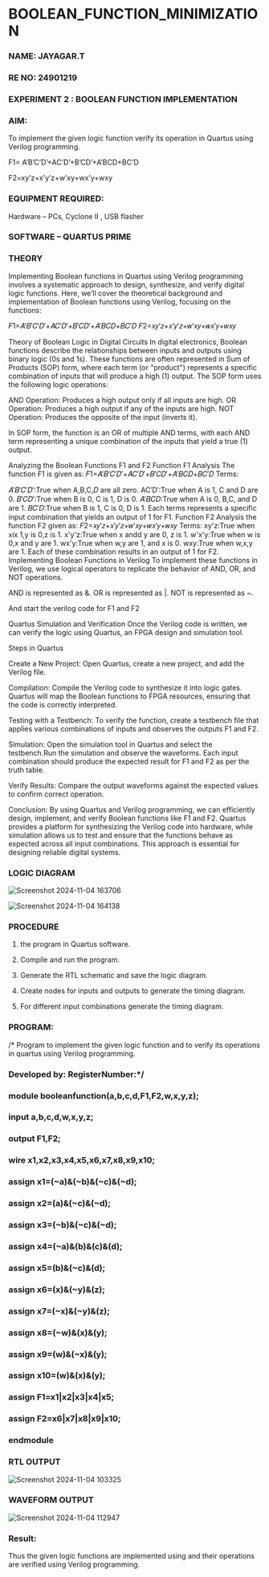 # BOOLEAN_FUNCTION_MINIMIZATION
### NAME: JAYAGAR.T
### RE NO: 24901219
### EXPERIMENT 2 : BOOLEAN FUNCTION IMPLEMENTATION

### AIM:

To implement the given logic function verify its operation in Quartus using Verilog programming.

F1= A’B’C’D’+AC’D’+B’CD’+A’BCD+BC’D 

F2=xy’z+x’y’z+w’xy+wx’y+wxy

### EQUIPMENT REQUIRED:

Hardware – PCs, Cyclone II , USB flasher

### SOFTWARE – QUARTUS PRIME

### THEORY
Implementing Boolean functions in Quartus using Verilog programming involves a systematic approach to design, synthesize, and verify digital logic functions. Here, we’ll cover the theoretical background and implementation of Boolean functions using Verilog, focusing on the functions:

𝐹1=𝐴′𝐵′𝐶′𝐷′+𝐴𝐶′𝐷′+𝐵′𝐶𝐷′+𝐴′𝐵𝐶𝐷+𝐵𝐶′𝐷 𝐹2=𝑥𝑦′𝑧+𝑥′𝑦′𝑧+𝑤′𝑥𝑦+𝑤𝑥′𝑦+𝑤𝑥𝑦

Theory of Boolean Logic in Digital Circuits In digital electronics, Boolean functions describe the relationships between inputs and outputs using binary logic (0s and 1s). These functions are often represented in Sum of Products (SOP) form, where each term (or "product") represents a specific combination of inputs that will produce a high (1) output. The SOP form uses the following logic operations:

AND Operation: Produces a high output only if all inputs are high. OR Operation: Produces a high output if any of the inputs are high. NOT Operation: Produces the opposite of the input (inverts it).

In SOP form, the function is an OR of multiple AND terms, with each AND term representing a unique combination of the inputs that yield a true (1) output.

Analyzing the Boolean Functions F1 and F2 Function F1 Analysis The function F1 is given as: 𝐹1=𝐴′𝐵′𝐶′𝐷′+𝐴𝐶′𝐷′+𝐵′𝐶𝐷′+𝐴′𝐵𝐶𝐷+𝐵𝐶′𝐷 Terms:

𝐴′𝐵′𝐶′𝐷′:True when A,B,C,𝐷 are all zero.
AC′D′:True when A is 1, C and D are 0.
𝐵′𝐶𝐷′:True when B is 0, C is 1, D is 0.
𝐴′𝐵𝐶𝐷:True when A is 0, B,C, and D are 1.
𝐵𝐶′𝐷:True when B is 1, C is 0, D is 1. Each terms represents a specific input combination that yields an output of 1 for F1. Function F2 Analysis the function F2 given as: 𝐹2=𝑥𝑦′𝑧+𝑥′𝑦′𝑧+𝑤′𝑥𝑦+𝑤𝑥′𝑦+𝑤𝑥𝑦 Terms:
xy'z:True when xix 1,y is 0,z is 1.
x'y'z:True when x andd y are 0, z is 1.
w'x'y:True when w is 0,x and y are 1.
wx'y:True when w,y are 1, and x is 0.
wxy:True when w,x,y are 1. Each of these combination results in an output of 1 for F2.
Implementing Boolean Functions in Verilog To implement these functions in Verilog, we use logical operators to replicate the behavior of AND, OR, and NOT operations.

AND is represented as &. OR is represented as |. NOT is represented as ~.

And start the verilog code for F1 and F2

Quartus Simulation and Verification Once the Verilog code is written, we can verify the logic using Quartus, an FPGA design and simulation tool.

Steps in Quartus

Create a New Project: Open Quartus, create a new project, and add the Verilog file.

Compilation: Compile the Verilog code to synthesize it into logic gates. Quartus will map the Boolean functions to FPGA resources, ensuring that the code is correctly interpreted.

Testing with a Testbench: To verify the function, create a testbench file that applies various combinations of inputs and observes the outputs F1 and F2.

Simulation: Open the simulation tool in Quartus and select the testbench.Run the simulation and observe the waveforms. Each input combination should produce the expected result for F1 and F2 as per the truth table.

Verify Results: Compare the output waveforms against the expected values to confirm correct operation.

Conclusion: By using Quartus and Verilog programming, we can efficiently design, implement, and verify Boolean functions like F1 and F2. Quartus provides a platform for synthesizing the Verilog code into hardware, while simulation allows us to test and ensure that the functions behave as expected across all input combinations. This approach is essential for designing reliable digital systems.

### LOGIC DIAGRAM
![Screenshot 2024-11-04 163706](https://github.com/user-attachments/assets/c51c0c20-ea39-441a-8a5c-ac77cc60b98f)

![Screenshot 2024-11-04 164138](https://github.com/user-attachments/assets/eb2c2e28-7cd0-415b-a44f-c1e577f1e1f1)


### PROCEDURE
 1. the program in Quartus software.

2.	Compile and run the program.

3.	Generate the RTL schematic and save the logic diagram.

4.	Create nodes for inputs and outputs to generate the timing diagram.

5.	For different input combinations generate the timing diagram.


### PROGRAM:

/* Program to implement the given logic function and to verify its operations in quartus using Verilog programming. 

### Developed by: RegisterNumber:*/
### module booleanfunction(a,b,c,d,F1,F2,w,x,y,z);
### input a,b,c,d,w,x,y,z;
### output F1,F2;
### wire x1,x2,x3,x4,x5,x6,x7,x8,x9,x10;
### assign x1=(~a)&(~b)&(~c)&(~d);
### assign x2=(a)&(~c)&(~d);
### assign x3=(~b)&(~c)&(~d);
### assign x4=(~a)&(b)&(c)&(d);
### assign x5=(b)&(~c)&(d);
### assign x6=(x)&(~y)&(z);
### assign x7=(~x)&(~y)&(z);
### assign x8=(~w)&(x)&(y);
### assign x9=(w)&(~x)&(y);
### assign x10=(w)&(x)&(y);
### assign F1=x1|x2|x3|x4|x5;
### assign F2=x6|x7|x8|x9|x10;
### endmodule


### RTL OUTPUT
![Screenshot 2024-11-04 103325](https://github.com/user-attachments/assets/aa4b0fee-0f01-44a7-822b-ff76cc1ada9e)


### WAVEFORM OUTPUT
![Screenshot 2024-11-04 112947](https://github.com/user-attachments/assets/409e78d0-0558-4dad-a98c-dc5487a1e792)


### Result:

Thus the given logic functions are implemented using and their operations are verified using Verilog programming.


